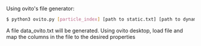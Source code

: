 Using ovito's file generator:

```bash
$ python3 ovito.py [particle_index] [path to static.txt] [path to dynamic.txt] [path to neighbours.txt]
```

A file data_ovito.txt will be generated. Using ovito desktop, load file and map the columns in the file to the desired properties